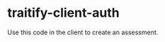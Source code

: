 # traitify-client-auth

Use this code in the client to create an assessment. 
    <html>
    <head>
    <title>Here</title>
    <script src="https://ajax.googleapis.com/ajax/libs/jquery/2.1.3/jquery.min.js"></script>
    <script>
      // This gets the query parameters out of the url bar
      (function($) {
      $.QueryString = (function(a) {
      if (a == "") return {};
      var b = {};
      for (var i = 0; i < a.length; ++i){
      var p=a[i].split('=');
      if (p.length != 2) continue;
      b[p[0]] = decodeURIComponent(p[1].replace(/\+/g, " "));
      }
      return b;
      })(window.location.search.substr(1).split('&'))
      })(jQuery);
    </script>
    </head>
    <body>
    <!-- this is the url that makes the get request for the temporary token -->
    <a href="http://localhost:8080/temp_key?public_key=qiohnq1emjqmiebinnli9lskfv">Get Token</a>
    <script>
      // This makes the post to get the assessment id
      if($.QueryString["temp_key"]){
         $.ajax({
            url: "http://localhost:8080/assessments?temp_key="+$.QueryString["temp_key"],
            type: "POST",
            crossDomain: true,
            success: function (response) {
                console.log(response.id)
            },
            error: function (xhr, status) {
                alert("error");
            }
        });
      }
    </script>
    </body>
    </html>
